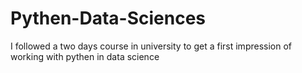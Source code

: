 # Pythen-Data-Sciences
I followed a two days course in university to get a first impression of working with pythen in data science
